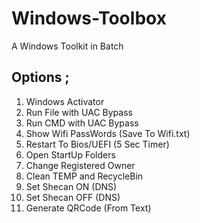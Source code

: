 # Windows-Toolbox
A Windows Toolkit in Batch

## Options ;
1. Windows Activator
2. Run File with UAC Bypass
3. Run CMD with UAC Bypass
4. Show Wifi PassWords (Save To Wifi.txt)
5. Restart To Bios/UEFI (5 Sec Timer)
6. Open StartUp Folders
7. Change Registered Owner
8. Clean TEMP and RecycleBin
9. Set Shecan ON (DNS)
10. Set Shecan OFF (DNS)
11. Generate QRCode (From Text)
